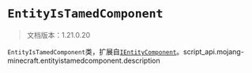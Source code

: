 # `EntityIsTamedComponent`

> 文档版本：1.21.0.20

`EntityIsTamedComponent`类，扩展自[`IEntityComponent`](./ientitycomponent.md)。script_api.mojang-minecraft.entityistamedcomponent.description
